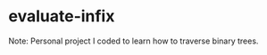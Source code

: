 evaluate-infix
==============

Note: Personal project I coded to learn how to traverse binary trees.
